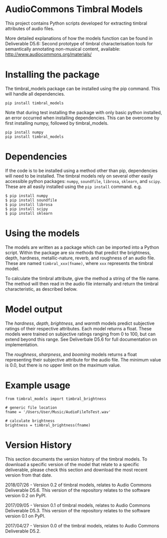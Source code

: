 # AudioCommons Timbral Models
This project contains Python scripts developed for extracting timbral attributes of audio files.

More detailed explanations of how the models function can be found in Deliverable D5.6: Second prototype of timbral characterisation tools for semantically annotating non-musical content, available: http://www.audiocommons.org/materials/


# Installing the package
The timbral_models package can be installed using the pip command.  This will handle all dependencies.
```
pip install timbral_models
```
Note that during test installing the package with only basic python installed, an error occurred when installing dependencies.  This can be overcome by first installing numpy, followed by timbral_models.
```
pip install numpy
pip install timbral_models
```


# Dependencies
If the code is to be installed using a method other than pip, dependencies will need to be installed.  The timbral models rely on several other easily accessible python packages: `numpy`, `soundfile`, `librosa`, `sklearn`, and `scipy`.  These are all easily installed using the `pip install` command.  e.g.
```
$ pip install numpy
$ pip install soundfile
$ pip install librosa
$ pip install scipy
$ pip install sklearn

```

# Using the models
The models are written as a package which can be imported into a Python script.  Within the package are six methods that predict the brightness, depth, hardness, metallic-nature, reverb, and roughness of an audio file.  These are named `timbral_xxx(fname)`, where `xxx` represents the timbral model.

To calculate the timbral attribute, give the method a string of the file name.  The method will then read in the audio file internally and return the timbral characteristic, as described below.


# Model output
The *hardness*, *depth*, *brightness*, and *warmth* models predict subjective ratings of their respective attributes.  Each model returns a float.  These models were trained on subjective ratings ranging from 0 to 100, but can extend beyond this range.  See Deliverbale D5.6 for full documentation on implementation.

The *roughness*, *sharpness*, and *booming* models returns a float representing their subjective attribute for the audio file.  The minimum value is 0.0, but there is no upper limit on the maximum value.




# Example usage

```
from timbral_models import timbral_brightness 

# generic file location
fname = '/Users/User/Music/AudioFileToTest.wav'

# calculate brightness
brightness = timbral_brightness(fname) 
```


# Version History
This section documents the version history of the timbral models.  To download a specific version of the model that relate to a specific deliverable, please check this section and download the most recent version from that date.

2018/07/26 - Version 0.2 of timbral models, relates to Audio Commons Deliverable D5.6.  This version of the repository relates to the software version 0.2 on PyPI. 

2017/09/05 - Version 0.1 of timbral models, relates to Audio Commons Deliverable D5.3.  This version of the repository relates to the software version 0.1 on PyPI.

2017/04/27 - Version 0.0 of the timbral models, relates to Audio Commons Deliverable D5.2. 
